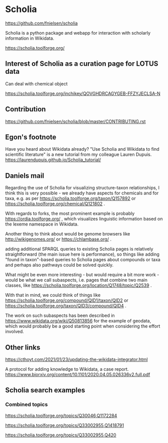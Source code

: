 


# Scholia

https://github.com/fnielsen/scholia

Scholia is a python package and webapp for interaction with scholarly information in Wikidata.

https://scholia.toolforge.org/

## Interest of Scholia as a curation page for LOTUS data

Can deal with chemical object 

https://scholia.toolforge.org/inchikey/QOVGHDRCAGYGEB-FFZYJECLSA-N


## Contribution 

https://github.com/fnielsen/scholia/blob/master/CONTRIBUTING.rst



## Egon's footnote 

Have you heard about Wikidata already? "Use Scholia and Wikidata to find scientific literature" is a new tutorial from my colleague Lauren Dupuis. https://laurendupuis.github.io/Scholia_tutorial/

## Daniels mail

Regarding the use of Scholia for visualizing structure-taxon relationships, I think this is very possible - we already have aspects for chemicals and for taxa, e.g. as per
https://scholia.toolforge.org/taxon/Q157892
or
https://scholia.toolforge.org/chemical/Q121802 .

With regards to forks, the most prominent example is probably
https://ordia.toolforge.org/ ,
which visualizes linguistic information based on the lexeme namespace in Wikidata.

Another thing to think about would be genome browsers like
http://wikigenomes.org/
or
https://chlambase.org/ .


adding additional SPARQL queries to existing Scholia pages is relatively straightforward (the main issue here is performance), so things like adding "found in taxon"-based queries to Scholia pages about compounds or taxa and perhaps also pathways could be solved quickly.

What might be even more interesting - but would require a bit more work - would be what we call subaspects, i.e. pages that combine two main classes, like https://scholia.toolforge.org/location/Q1748/topic/Q2539 .

With that in mind, we could think of things like
https://scholia.toolforge.org/compound/QID1/taxon/QID2
or
https://scholia.toolforge.org/taxon/QID3/compound/QID4 .

The work on such subaspects has been described in
https://www.wikidata.org/wiki/Q50813856 for the example of geodata,
which would probably be a good starting point when considering the effort involved.



## Other links

https://cthoyt.com/2021/01/23/updating-the-wikidata-integrator.html

A protocol for adding knowledge to Wikidata, a case report.
https://www.biorxiv.org/content/10.1101/2020.04.05.026336v2.full.pdf


## Scholia search examples 
### Combined topics

https://scholia.toolforge.org/topics/Q30046,Q1172284

https://scholia.toolforge.org/topics/Q33002955,Q1418791

https://scholia.toolforge.org/topics/Q33002955,Q420






